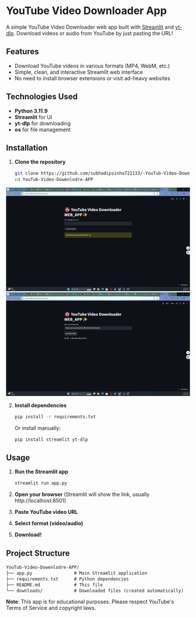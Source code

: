 # YouTube Video Downloader App

A simple YouTube Video Downloader web app built with [Streamlit](https://streamlit.io/) and [yt-dlp](https://github.com/yt-dlp/yt-dlp). Download videos or audio from YouTube by just pasting the URL!

## Features

- Download YouTube videos in various formats (MP4, WebM, etc.)
- Simple, clean, and interactive Streamlit web interface
- No need to install browser extensions or visit ad-heavy websites

## Technologies Used

- **Python 3.11.9**
- **Streamlit** for UI
- **yt-dlp** for downloading
- **os** for file management

## Installation

1. **Clone the repository**
    ```bash
    git clone https://github.com/subhadipsinha722133/-YouTub-Video-Dowenlodre-APP.git
    cd YouTub-Video-Dowenlodre-APP
    ```
![Accuracy](https://github.com/subhadipsinha722133/-YouTub-Video-Dowenlodre-APP/blob/main/webpage_photo)
![Accuracy](https://github.com/subhadipsinha722133/-YouTub-Video-Dowenlodre-APP/blob/main/webpage_photo2)


2. **Install dependencies**
    ```bash
    pip install -r requirements.txt
    ```

    Or install manually:
    ```bash
    pip install streamlit yt-dlp
    ```

## Usage

1. **Run the Streamlit app**
    ```bash
    streamlit run app.py
    ```

2. **Open your browser** (Streamlit will show the link, usually http://localhost:8501)
3. **Paste YouTube video URL**
4. **Select format (video/audio)**
5. **Download!**


## Project Structure

```
YouTub-Video-Dowenlodre-APP/
├── app.py                # Main Streamlit application
├── requirements.txt      # Python dependencies
├── README.md             # This file
└── downloads/            # Downloaded files (created automatically)
```

**Note**: This app is for educational purposes. Please respect YouTube's Terms of Service and copyright laws.
